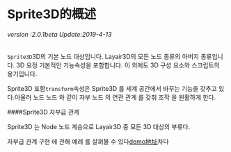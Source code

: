# Sprite3D的概述

###### *version :2.0.1beta   Update:2019-4-13*

`Sprite3D`3D의 기본 노드 대상입니다. Layair3D의 모든 노드 종류의 아버지 종류입니다. 3D 요정 기본적인 기능속성을 포함합니다. 이 외에도 3D 구성 요소와 스크립트의 용기입니다.

Sprite3D 포함`transform`속성은 Sprite3D 를 세계 공간에서 바꾸는 기능을 갖추고 있다.아울러 노드 노드 와 같이 자부 노드 의 연관 관계 를 갖춰 조작 을 원활하게 한다.

####Sprite3D 자부급 관계

Sprite3D 는 Node 노드 계승으로 Layair3D 중 모든 3D 대상의 부류다.

자부급 관계 구현 에 관해 예례 를 살펴볼 수 있다[demo地址](https://layaair.ldc.layabox.com/demo2/?language=ch&category=3d&group=Sprite3D&name=Sprite3DParent)차다